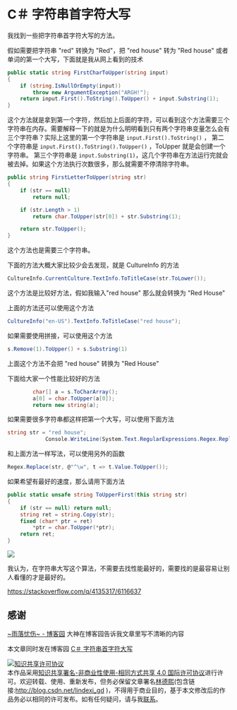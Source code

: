 # C＃ 字符串首字符大写

我找到一些把字符串首字符大写的方法。

<!--more-->
<!-- CreateTime:2020/1/7 11:39:44 -->


假如需要把字符串 "red" 转换为 "Red"，把 "red house" 转为 "Red house" 或者单词的第一个大写，下面就是我从网上看到的技术

```csharp
public static string FirstCharToUpper(string input)
{
    if (string.IsNullOrEmpty(input))
        throw new ArgumentException("ARGH!");
    return input.First().ToString().ToUpper() + input.Substring(1);
}
```

这个方法就是拿到第一个字符，然后加上后面的字符，可以看到这个方法需要三个字符串在内存。需要解释一下的就是为什么明明看到只有两个字符串变量怎么会有三个字符串？实际上这里的第一个字符串是 `input.First().ToString()` ，
第二个字符串是 `input.First().ToString().ToUpper()` ，ToUpper 就是会创建一个字符串。
第三个字符串是 `input.Substring(1)`，这几个字符串在方法运行完就会被去掉。如果这个方法执行次数很多，那么就需要不停清除字符串。

```csharp
public string FirstLetterToUpper(string str)
{
    if (str == null)
        return null;

    if (str.Length > 1)
        return char.ToUpper(str[0]) + str.Substring(1);

    return str.ToUpper();
}
```

这个方法也是需要三个字符串。

下面的方法大概大家比较少会去发现，就是 CultureInfo 的方法

```csharp
CultureInfo.CurrentCulture.TextInfo.ToTitleCase(str.ToLower());
```

这个方法是比较好方法，假如我输入"red house" 那么就会转换为 "Red House"

上面的方法还可以使用这个方法

```csharp
CultureInfo("en-US").TextInfo.ToTitleCase("red house");
```


如果需要使用拼接，可以使用这个方法

```csharp
s.Remove(1).ToUpper() + s.Substring(1) 
```

上面这个方法不会把 "red house" 转换为 "Red House"

下面给大家一个性能比较好的方法

```csharp
        char[] a = s.ToCharArray();
        a[0] = char.ToUpper(a[0]);
        return new string(a);
```

如果需要很多字符串都这样把第一个大写，可以使用下面方法

```csharp
string str = "red house";
            Console.WriteLine(System.Text.RegularExpressions.Regex.Replace(str, "^[a-z]", m => m.Value.ToUpper()));
```

和上面方法一样写法，可以使用另外的函数

```csharp
Regex.Replace(str, @"^\w", t => t.Value.ToUpper());
```

如果希望有最好的速度，那么请用下面方法

```csharp
public static unsafe string ToUpperFirst(this string str)
{
    if (str == null) return null;
    string ret = string.Copy(str);
    fixed (char* ptr = ret) 
        *ptr = char.ToUpper(*ptr);
    return ret;
}
```

![](http://cdn.lindexi.site/34fdad35-5dfe-a75b-2b4b-8c5e313038e2%2F2017917102022.jpg)

我认为，在字符串大写这个算法，不需要去找性能最好的，需要找的是最容易让别人看懂的才是最好的。

https://stackoverflow.com/q/4135317/6116637

## 感谢

[~雨落忧伤~ - 博客园](http://www.cnblogs.com/cjm123/ ) 大神在博客园告诉我文章里写不清晰的内容

本文章同时发在博客园 [C＃ 字符串首字符大写 ](http://www.cnblogs.com/lindexi/p/CFirstCharToUpper.html )

<a rel="license" href="http://creativecommons.org/licenses/by-nc-sa/4.0/"><img alt="知识共享许可协议" style="border-width:0" src="https://licensebuttons.net/l/by-nc-sa/4.0/88x31.png" /></a><br />本作品采用<a rel="license" href="http://creativecommons.org/licenses/by-nc-sa/4.0/">知识共享署名-非商业性使用-相同方式共享 4.0 国际许可协议</a>进行许可。欢迎转载、使用、重新发布，但务必保留文章署名[林德熙](http://blog.csdn.net/lindexi_gd)(包含链接:http://blog.csdn.net/lindexi_gd )，不得用于商业目的，基于本文修改后的作品务必以相同的许可发布。如有任何疑问，请与我[联系](mailto:lindexi_gd@163.com)。